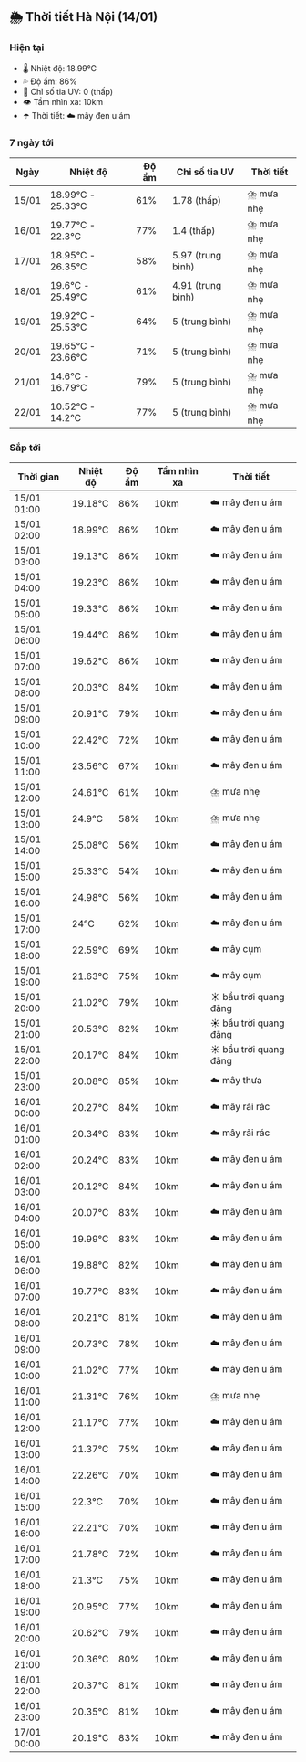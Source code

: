 ## 🌦️ Thời tiết Hà Nội (14/01)

### Hiện tại

- 🌡️ Nhiệt độ: 18.99℃
- 💦 Độ ẩm: 86%
- 🌟 Chỉ số tia UV: 0 (thấp)
- 👁️ Tầm nhìn xa: 10km
- ☂️ Thời tiết: ☁️ mây đen u ám

### 7 ngày tới

| Ngày | Nhiệt độ | Độ ẩm | Chỉ số tia UV | Thời tiết |
| --- | --- | --- | --- | --- |
| 15/01 | 18.99℃ - 25.33℃ | 61% | 1.78 (thấp) | ⛈️ mưa nhẹ |
| 16/01 | 19.77℃ - 22.3℃ | 77% | 1.4 (thấp) | ⛈️ mưa nhẹ |
| 17/01 | 18.95℃ - 26.35℃ | 58% | 5.97 (trung bình) | ⛈️ mưa nhẹ |
| 18/01 | 19.6℃ - 25.49℃ | 61% | 4.91 (trung bình) | ⛈️ mưa nhẹ |
| 19/01 | 19.92℃ - 25.53℃ | 64% | 5 (trung bình) | ⛈️ mưa nhẹ |
| 20/01 | 19.65℃ - 23.66℃ | 71% | 5 (trung bình) | ⛈️ mưa nhẹ |
| 21/01 | 14.6℃ - 16.79℃ | 79% | 5 (trung bình) | ⛈️ mưa nhẹ |
| 22/01 | 10.52℃ - 14.2℃ | 77% | 5 (trung bình) | ⛈️ mưa nhẹ |

### Sắp tới

| Thời gian | Nhiệt độ | Độ ẩm | Tầm nhìn xa | Thời tiết |
| --- | --- | --- | --- | --- |
| 15/01 01:00 | 19.18℃ | 86% | 10km | ☁️ mây đen u ám |
| 15/01 02:00 | 18.99℃ | 86% | 10km | ☁️ mây đen u ám |
| 15/01 03:00 | 19.13℃ | 86% | 10km | ☁️ mây đen u ám |
| 15/01 04:00 | 19.23℃ | 86% | 10km | ☁️ mây đen u ám |
| 15/01 05:00 | 19.33℃ | 86% | 10km | ☁️ mây đen u ám |
| 15/01 06:00 | 19.44℃ | 86% | 10km | ☁️ mây đen u ám |
| 15/01 07:00 | 19.62℃ | 86% | 10km | ☁️ mây đen u ám |
| 15/01 08:00 | 20.03℃ | 84% | 10km | ☁️ mây đen u ám |
| 15/01 09:00 | 20.91℃ | 79% | 10km | ☁️ mây đen u ám |
| 15/01 10:00 | 22.42℃ | 72% | 10km | ☁️ mây đen u ám |
| 15/01 11:00 | 23.56℃ | 67% | 10km | ☁️ mây đen u ám |
| 15/01 12:00 | 24.61℃ | 61% | 10km | ⛈️ mưa nhẹ |
| 15/01 13:00 | 24.9℃ | 58% | 10km | ⛈️ mưa nhẹ |
| 15/01 14:00 | 25.08℃ | 56% | 10km | ☁️ mây đen u ám |
| 15/01 15:00 | 25.33℃ | 54% | 10km | ☁️ mây đen u ám |
| 15/01 16:00 | 24.98℃ | 56% | 10km | ☁️ mây đen u ám |
| 15/01 17:00 | 24℃ | 62% | 10km | ☁️ mây đen u ám |
| 15/01 18:00 | 22.59℃ | 69% | 10km | ☁️ mây cụm |
| 15/01 19:00 | 21.63℃ | 75% | 10km | ☁️ mây cụm |
| 15/01 20:00 | 21.02℃ | 79% | 10km | ☀️ bầu trời quang đãng |
| 15/01 21:00 | 20.53℃ | 82% | 10km | ☀️ bầu trời quang đãng |
| 15/01 22:00 | 20.17℃ | 84% | 10km | ☀️ bầu trời quang đãng |
| 15/01 23:00 | 20.08℃ | 85% | 10km | ☁️ mây thưa |
| 16/01 00:00 | 20.27℃ | 84% | 10km | ☁️ mây rải rác |
| 16/01 01:00 | 20.34℃ | 83% | 10km | ☁️ mây rải rác |
| 16/01 02:00 | 20.24℃ | 83% | 10km | ☁️ mây đen u ám |
| 16/01 03:00 | 20.12℃ | 84% | 10km | ☁️ mây đen u ám |
| 16/01 04:00 | 20.07℃ | 83% | 10km | ☁️ mây đen u ám |
| 16/01 05:00 | 19.99℃ | 83% | 10km | ☁️ mây đen u ám |
| 16/01 06:00 | 19.88℃ | 82% | 10km | ☁️ mây đen u ám |
| 16/01 07:00 | 19.77℃ | 83% | 10km | ☁️ mây đen u ám |
| 16/01 08:00 | 20.21℃ | 81% | 10km | ☁️ mây đen u ám |
| 16/01 09:00 | 20.73℃ | 78% | 10km | ☁️ mây đen u ám |
| 16/01 10:00 | 21.02℃ | 77% | 10km | ☁️ mây đen u ám |
| 16/01 11:00 | 21.31℃ | 76% | 10km | ⛈️ mưa nhẹ |
| 16/01 12:00 | 21.17℃ | 77% | 10km | ☁️ mây đen u ám |
| 16/01 13:00 | 21.37℃ | 75% | 10km | ☁️ mây đen u ám |
| 16/01 14:00 | 22.26℃ | 70% | 10km | ☁️ mây đen u ám |
| 16/01 15:00 | 22.3℃ | 70% | 10km | ☁️ mây đen u ám |
| 16/01 16:00 | 22.21℃ | 70% | 10km | ☁️ mây đen u ám |
| 16/01 17:00 | 21.78℃ | 72% | 10km | ☁️ mây đen u ám |
| 16/01 18:00 | 21.3℃ | 75% | 10km | ☁️ mây đen u ám |
| 16/01 19:00 | 20.95℃ | 77% | 10km | ☁️ mây đen u ám |
| 16/01 20:00 | 20.62℃ | 79% | 10km | ☁️ mây đen u ám |
| 16/01 21:00 | 20.36℃ | 80% | 10km | ☁️ mây đen u ám |
| 16/01 22:00 | 20.37℃ | 81% | 10km | ☁️ mây đen u ám |
| 16/01 23:00 | 20.35℃ | 81% | 10km | ☁️ mây đen u ám |
| 17/01 00:00 | 20.19℃ | 83% | 10km | ☁️ mây đen u ám |
